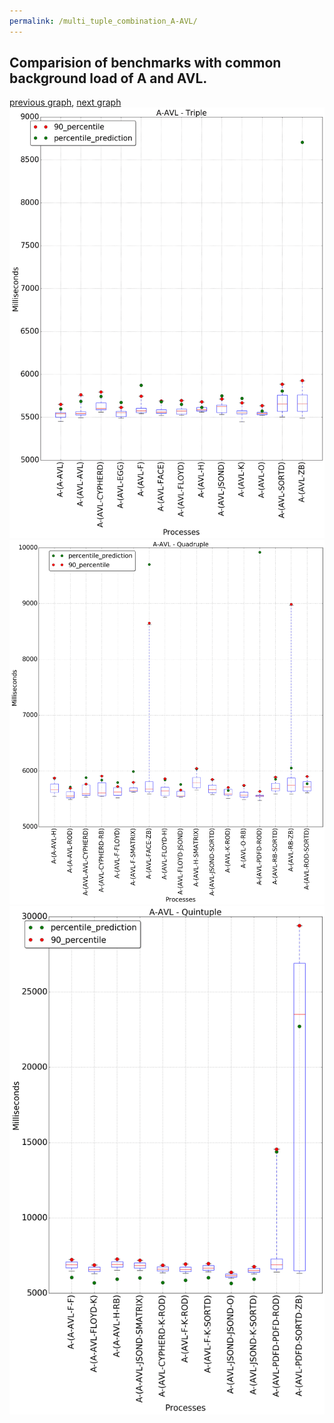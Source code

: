 ```yaml
---
permalink: /multi_tuple_combination_A-AVL/
---
```



## Comparision of benchmarks with common background load of A and AVL.

[previous graph](../whole_quintuple/), [next graph](../multi_tuple_combination_A-A/)
![graph figure](./images/triple/A/A-AVL_box.png)![graph figure](./images/quadruple/A/A-AVL_box.png)![graph figure](./images/quintuple/A/A-AVL_box.png)